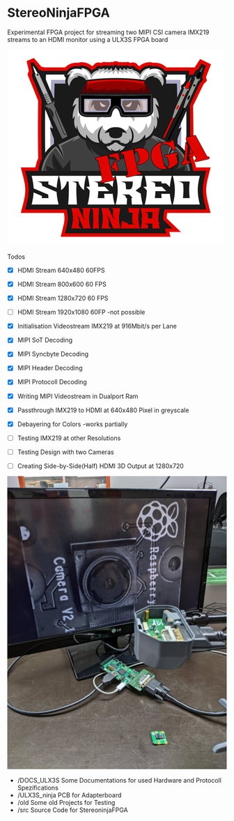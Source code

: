 # StereoNinjaFPGA
Experimental FPGA project for streaming two MIPI CSI camera IMX219 streams to an HDMI monitor using a ULX3S FPGA board

![Stereo Ninja Logo FPGA](images/ninjalogo_fpga_small.png)



Todos

- [x] HDMI Stream 640x480 60FPS
- [x] HDMI Stream 800x600 60 FPS
- [x] HDMI Stream 1280x720 60 FPS
- [ ] HDMI Stream 1920x1080 60FP -not possible
- [x] Initialisation Videostream IMX219 at 916Mbit/s per Lane 
- [x] MIPI SoT Decoding
- [x] MIPI Syncbyte Decoding
- [x] MIPI Header Decoding
- [x] MIPI Protocoll Decoding
- [x] Writing MIPI Videostream in Dualport Ram
- [x] Passthrough IMX219 to HDMI at 640x480 Pixel in greyscale
- [x] Debayering for Colors -works partially 
- [ ] Testing IMX219 at other Resolutions 
- [ ] Testing Design with two Cameras
- [ ] Creating Side-by-Side(Half) HDMI 3D Output at 1280x720 



![](images/Stereoninja.jpg)


- /DOCS_ULX3S Some Documentations for used Hardware and Protocoll Spezifications
- /ULX3S_ninja PCB for Adapterboard
- /old Some old Projects for Testing
- /src Source Code for StereoninjaFPGA
 
